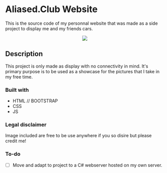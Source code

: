 # Aliased.Club Website

This is the source code of my personnal website that was made as a side project to display me and my friends cars.

<div align="center">
  <kbd>
    <img src="https://i.imgur.com/uPTSm4W.png" />
  </kbd>
</div>

## Description

This project is only made as display with no connectivity in mind. It's primary purpose is to be used as a showcase for the pictures that I take in my free time.

### Built with

- HTML // BOOTSTRAP
- CSS
- JS

### Legal disclaimer

Image included are free to be use anywhere if you so disire but please credit me!

### To-do

- [ ] Move and adapt to project to a C# webserver hosted on my own server.
